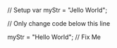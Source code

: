 
// Setup
var myStr = "Jello World";

// Only change code below this line

myStr = "Hello World"; // Fix Me


